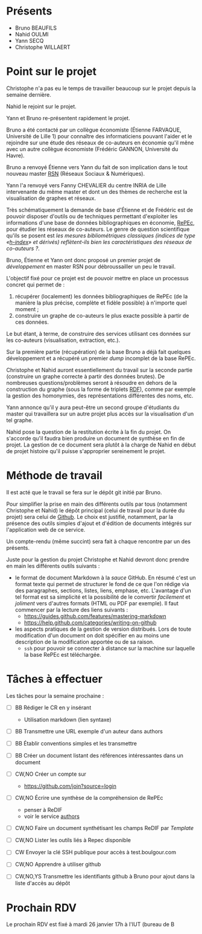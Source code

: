 # Présents

* Bruno BEAUFILS
* Nahid OULMI
* Yann SECQ
* Christophe WILLAERT

# Point sur le projet

Christophe n'a pas eu le temps de travailler beaucoup sur le projet depuis la semaine dernière.

Nahid le rejoint sur le projet.

Yann et Bruno re-présentent rapidement le projet.

Bruno a été contacté par un collègue économiste (Étienne FARVAQUE, Université de Lille 1) pour connaître des informaticiens pouvant l'aider et le rejoindre sur une étude des réseaux de co-auteurs en économie qu'il mêne avec un autre collègue économiste (Frédéric GANNON, Université du Havre).

Bruno a renvoyé Étienne vers Yann du fait de son implication dans le tout nouveau master [RSN](http://rsn.link) (Réseaux Sociaux & Numériques).

Yann l'a renvoyé vers Fanny CHEVALIER du centre INRIA de Lille intervenante du même master et dont un des thèmes de recherche est la visualisation de graphes et réseaux.

Très schématiquement la demande de base d'Étienne et de Frédéric est de pouvoir disposer d'outils ou de techniques permettant d'exploiter les informations d'une base de données bibliographiques en économie, [RePEc](http://repec.org), pour étudier les réseaux de co-auteurs. Le genre de question scientifique qu'ils se posent est *les mesures bibliométriques classiques (indices de type «[h-index](https://fr.wikipedia.org/wiki/Indice_h)» et dérivés) reflètent-ils bien les caractéristiques des réseaux de co-auteurs ?*.

Bruno, Étienne et Yann ont donc proposé un premier projet de *développement* en master RSN pour débroussailler un peu le travail.

L'objectif fixé pour ce projet est de pouvoir mettre en place un processus concret qui permet de :

1. récupérer (localement) les données bibliographiques de RePEc (de la manière la plus précise, complète et fidèle possible) à n'importe quel moment ;
2. construire un graphe de co-auteurs le plus exacte possible à partir de ces données.

Le but étant, à terme, de construire des services utilisant ces données sur les co-auteurs (visualisation, extraction, etc.).

Sur la première partie (récupération) de la base Bruno a déjà fait quelques développement et a récupéré un premier *dump* incomplet de la base RePEc.

Christophe et Nahid auront essentiellement du travail sur la seconde partie (construire un graphe correcte à partir des données brutes). De nombreuses questions/problèmes seront à résoudre en dehors de la construction du graphe (sous la forme de triplets [RDF](https://fr.wikipedia.org/wiki/Resource_Description_Framework)), comme par exemple la gestion des homonymies, des représentations différentes des noms, etc.

Yann annonce qu'il y aura peut-être un second groupe d'étudiants du master qui travaillera sur un autre projet plus accès sur la visualisation d'un tel graphe.

Nahid pose la question de la restitution écrite à la fin du projet. On s'accorde qu'il faudra bien produire un document de synthèse en fin de projet. La gestion de ce document sera plutôt à la charge de Nahid en début de projet histoire qu'il puisse s'approprier sereinement le projet.

# Méthode de travail

Il est acté que le travail se fera sur le dépôt git initié par Bruno.

Pour simplifier la prise en main des différents outils par tous (notamment Christophe et Nahid) le dépôt principal (celui de travail pour la durée du projet) sera celui de [Github](http://github.com/b3/hacks-repec). Le choix est justifié, notamment, par la présence des outils simples d'ajout et d'édition de documents intégrés sur l'application web de ce service.

Un compte-rendu (même succint) sera fait à chaque rencontre par un des présents.

Juste pour la gestion du projet Christophe et Nahid devront donc prendre en main les différents outils suivants :

- le format de document Markdown à la *sauce* GitHub.
  En résumé c'est un format texte qui permet de structurer le fond de ce que l'on rédige via des paragraphes, sections, listes, liens, emphase, etc. L'avantage d'un tel format est sa simplicité et la possibilité de le convertir *facilement* et *joliment* vers d'autres formats (HTML ou PDF par exemple). Il faut commencer par la lecture des liens suivants :
    - https://guides.github.com/features/mastering-markdown
    - https://help.github.com/categories/writing-on-github
- les aspects pratiques de la gestion de version distribués.
  Lors de toute modification d'un document on doit spécifier en au moins une description de la modification apportée ou de sa raison.
  - `ssh` pour pouvoir se connecter à distance sur la machine sur laquelle la base RePEc est téléchargée.

# Tâches à effectuer

Les tâches pour la semaine prochaine :

- [ ] BB Rédiger le CR en y insérant
    - Utilisation markdown (lien syntaxe)

- [ ] BB Transmettre une URL exemple d'un auteur dans authors

- [ ] BB Établir conventions simples et les transmettre

- [ ] BB Créer un document listant des références intéressantes dans un document

- [ ] CW,NO Créer un compte sur 
    - https://github.com/join?source=login

- [ ] CW,NO Écrire une synthèse de la compréhension de RePEc
    - penser à ReDIF
    - voir le service [authors](http://authors.repec.org)

- [ ] CW,NO Faire un document synthétisant les champs ReDIF par *Template*

- [ ] CW,NO Lister les outils liés à Repec disponible

- [ ] CW Envoyer la clé SSH publique pour accès à test.boulgour.com

- [ ] CW,NO Apprendre à utiliser github

- [ ] CW,NO,YS Transmettre les identifiants github à Bruno pour ajout dans la liste d'accès au dépôt


# Prochain RDV

Le prochain RDV est fixé à mardi 26 janvier 17h à l'IUT (bureau de B
